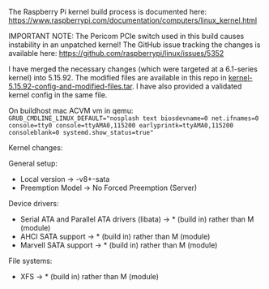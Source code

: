 The Raspberry Pi kernel build process is documented here:
https://www.raspberrypi.com/documentation/computers/linux_kernel.html

IMPORTANT NOTE:
The Pericom PCIe switch used in this build causes instability in an unpatched kernel! 
The GitHub issue tracking the changes is available here: https://github.com/raspberrypi/linux/issues/5352

I have merged the necessary changes (which were targeted at a 6.1-series kernel) into 5.15.92.
The modified files are available in this repo in [kernel-5.15.92-config-and-modified-files.tar](kernel-5.15.92-config-and-modified-files.tar).
I have also provided a validated kernel config in the same file.

On buildhost mac ACVM vm in qemu: 
``GRUB_CMDLINE_LINUX_DEFAULT="nosplash text biosdevname=0 net.ifnames=0 console=tty0 console=ttyAMA0,115200 earlyprintk=ttyAMA0,115200 consoleblank=0 systemd.show_status=true"``

Kernel changes:

General setup:
* Local version -> -v8+-sata
* Preemption Model -> No Forced Preemption (Server)

Device drivers:

* Serial ATA and Parallel ATA drivers (libata) -> * (build in) rather than M (module)
* AHCI SATA support -> * (build in) rather than M (module)
* Marvell SATA support -> * (build in) rather than M (module)

File systems:
* XFS -> * (build in) rather than M (module)

